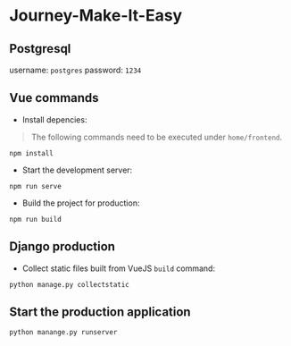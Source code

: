 # Journey-Make-It-Easy

## Postgresql
username: `postgres`
password: `1234`

## Vue commands
- Install depencies:  
> The following commands need to be executed under `home/frontend`.  

```
npm install
```

- Start the development server:
```
npm run serve
```

- Build the project for production:
```
npm run build
```

## Django production
- Collect static files built from VueJS `build` command:
```
python manage.py collectstatic
```

## Start the production application
```
python manange.py runserver
```
